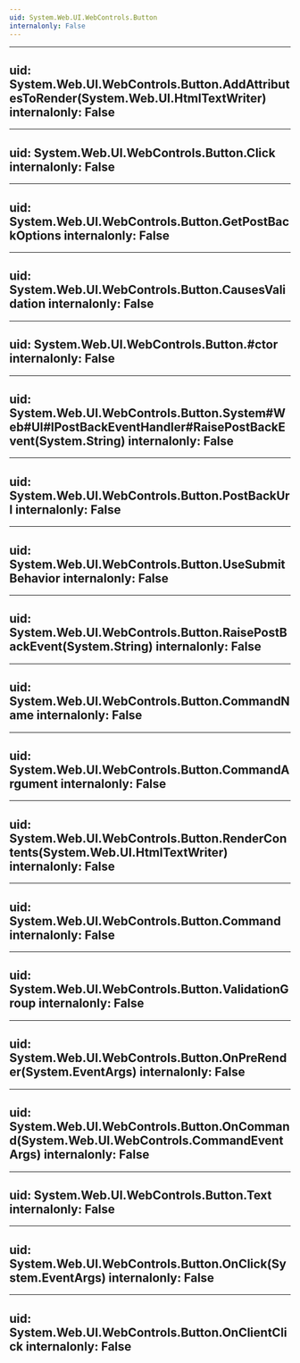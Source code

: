 ```yaml
---
uid: System.Web.UI.WebControls.Button
internalonly: False
---
```


---
uid: System.Web.UI.WebControls.Button.AddAttributesToRender(System.Web.UI.HtmlTextWriter)
internalonly: False
---

---
uid: System.Web.UI.WebControls.Button.Click
internalonly: False
---

---
uid: System.Web.UI.WebControls.Button.GetPostBackOptions
internalonly: False
---

---
uid: System.Web.UI.WebControls.Button.CausesValidation
internalonly: False
---

---
uid: System.Web.UI.WebControls.Button.#ctor
internalonly: False
---

---
uid: System.Web.UI.WebControls.Button.System#Web#UI#IPostBackEventHandler#RaisePostBackEvent(System.String)
internalonly: False
---

---
uid: System.Web.UI.WebControls.Button.PostBackUrl
internalonly: False
---

---
uid: System.Web.UI.WebControls.Button.UseSubmitBehavior
internalonly: False
---

---
uid: System.Web.UI.WebControls.Button.RaisePostBackEvent(System.String)
internalonly: False
---

---
uid: System.Web.UI.WebControls.Button.CommandName
internalonly: False
---

---
uid: System.Web.UI.WebControls.Button.CommandArgument
internalonly: False
---

---
uid: System.Web.UI.WebControls.Button.RenderContents(System.Web.UI.HtmlTextWriter)
internalonly: False
---

---
uid: System.Web.UI.WebControls.Button.Command
internalonly: False
---

---
uid: System.Web.UI.WebControls.Button.ValidationGroup
internalonly: False
---

---
uid: System.Web.UI.WebControls.Button.OnPreRender(System.EventArgs)
internalonly: False
---

---
uid: System.Web.UI.WebControls.Button.OnCommand(System.Web.UI.WebControls.CommandEventArgs)
internalonly: False
---

---
uid: System.Web.UI.WebControls.Button.Text
internalonly: False
---

---
uid: System.Web.UI.WebControls.Button.OnClick(System.EventArgs)
internalonly: False
---

---
uid: System.Web.UI.WebControls.Button.OnClientClick
internalonly: False
---
